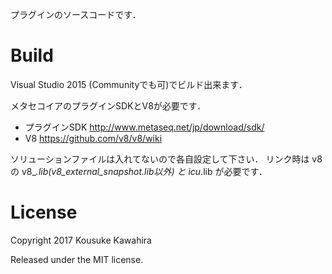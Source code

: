 
プラグインのソースコードです．

# Build

Visual Studio 2015 (Communityでも可)でビルド出来ます．

メタセコイアのプラグインSDKとV8が必要です．

- プラグインSDK http://www.metaseq.net/jp/download/sdk/
- V8 https://github.com/v8/v8/wiki

ソリューションファイルは入れてないので各自設定して下さい．
リンク時は v8 の v8_*.lib(v8_external_snapshot.lib以外) と icu*.lib が必要です．

# License

Copyright 2017 Kousuke Kawahira

Released under the MIT license.
